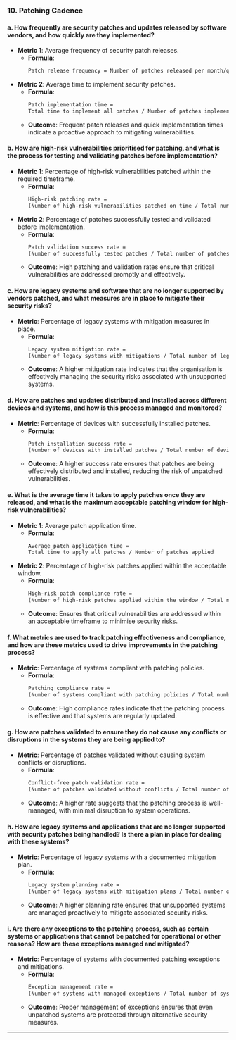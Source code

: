 ### 10. **Patching Cadence**

#### **a. How frequently are security patches and updates released by software vendors, and how quickly are they implemented?**
- **Metric 1**: Average frequency of security patch releases.
  - **Formula**: 
    ```markdown
    Patch release frequency = Number of patches released per month/quarter/year
    ```
- **Metric 2**: Average time to implement security patches.
  - **Formula**: 
    ```markdown
    Patch implementation time = 
    Total time to implement all patches / Number of patches implemented
    ```
  - **Outcome**: Frequent patch releases and quick implementation times indicate a proactive approach to mitigating vulnerabilities.

#### **b. How are high-risk vulnerabilities prioritised for patching, and what is the process for testing and validating patches before implementation?**
- **Metric 1**: Percentage of high-risk vulnerabilities patched within the required timeframe.
  - **Formula**: 
    ```markdown
    High-risk patching rate = 
    (Number of high-risk vulnerabilities patched on time / Total number of high-risk vulnerabilities) * 100
    ```
- **Metric 2**: Percentage of patches successfully tested and validated before implementation.
  - **Formula**: 
    ```markdown
    Patch validation success rate = 
    (Number of successfully tested patches / Total number of patches) * 100
    ```
  - **Outcome**: High patching and validation rates ensure that critical vulnerabilities are addressed promptly and effectively.

#### **c. How are legacy systems and software that are no longer supported by vendors patched, and what measures are in place to mitigate their security risks?**
- **Metric**: Percentage of legacy systems with mitigation measures in place.
  - **Formula**: 
    ```markdown
    Legacy system mitigation rate = 
    (Number of legacy systems with mitigations / Total number of legacy systems) * 100
    ```
  - **Outcome**: A higher mitigation rate indicates that the organisation is effectively managing the security risks associated with unsupported systems.

#### **d. How are patches and updates distributed and installed across different devices and systems, and how is this process managed and monitored?**
- **Metric**: Percentage of devices with successfully installed patches.
  - **Formula**: 
    ```markdown
    Patch installation success rate = 
    (Number of devices with installed patches / Total number of devices) * 100
    ```
  - **Outcome**: A higher success rate ensures that patches are being effectively distributed and installed, reducing the risk of unpatched vulnerabilities.

#### **e. What is the average time it takes to apply patches once they are released, and what is the maximum acceptable patching window for high-risk vulnerabilities?**
- **Metric 1**: Average patch application time.
  - **Formula**: 
    ```markdown
    Average patch application time = 
    Total time to apply all patches / Number of patches applied
    ```
- **Metric 2**: Percentage of high-risk patches applied within the acceptable window.
  - **Formula**: 
    ```markdown
    High-risk patch compliance rate = 
    (Number of high-risk patches applied within the window / Total number of high-risk patches) * 100
    ```
  - **Outcome**: Ensures that critical vulnerabilities are addressed within an acceptable timeframe to minimise security risks.

#### **f. What metrics are used to track patching effectiveness and compliance, and how are these metrics used to drive improvements in the patching process?**
- **Metric**: Percentage of systems compliant with patching policies.
  - **Formula**: 
    ```markdown
    Patching compliance rate = 
    (Number of systems compliant with patching policies / Total number of systems) * 100
    ```
  - **Outcome**: High compliance rates indicate that the patching process is effective and that systems are regularly updated.

#### **g. How are patches validated to ensure they do not cause any conflicts or disruptions in the systems they are being applied to?**
- **Metric**: Percentage of patches validated without causing system conflicts or disruptions.
  - **Formula**: 
    ```markdown
    Conflict-free patch validation rate = 
    (Number of patches validated without conflicts / Total number of patches validated) * 100
    ```
  - **Outcome**: A higher rate suggests that the patching process is well-managed, with minimal disruption to system operations.

#### **h. How are legacy systems and applications that are no longer supported with security patches being handled? Is there a plan in place for dealing with these systems?**
- **Metric**: Percentage of legacy systems with a documented mitigation plan.
  - **Formula**: 
    ```markdown
    Legacy system planning rate = 
    (Number of legacy systems with mitigation plans / Total number of legacy systems) * 100
    ```
  - **Outcome**: A higher planning rate ensures that unsupported systems are managed proactively to mitigate associated security risks.

#### **i. Are there any exceptions to the patching process, such as certain systems or applications that cannot be patched for operational or other reasons? How are these exceptions managed and mitigated?**
- **Metric**: Percentage of systems with documented patching exceptions and mitigations.
  - **Formula**: 
    ```markdown
    Exception management rate = 
    (Number of systems with managed exceptions / Total number of systems with exceptions) * 100
    ```
  - **Outcome**: Proper management of exceptions ensures that even unpatched systems are protected through alternative security measures.

---
